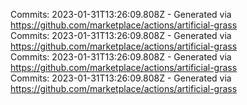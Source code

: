Commits: 2023-01-31T13:26:09.808Z - Generated via https://github.com/marketplace/actions/artificial-grass
<br>
Commits: 2023-01-31T13:26:09.808Z - Generated via https://github.com/marketplace/actions/artificial-grass
<br>
Commits: 2023-01-31T13:26:09.808Z - Generated via https://github.com/marketplace/actions/artificial-grass
<br>
Commits: 2023-01-31T13:26:09.808Z - Generated via https://github.com/marketplace/actions/artificial-grass
<br>

